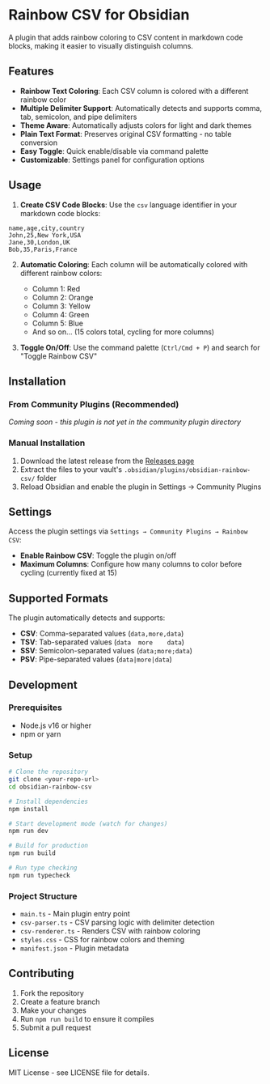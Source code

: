 # Rainbow CSV for Obsidian

A plugin that adds rainbow coloring to CSV content in markdown code blocks, making it easier to visually distinguish columns.

## Features

- **Rainbow Text Coloring**: Each CSV column is colored with a different rainbow color
- **Multiple Delimiter Support**: Automatically detects and supports comma, tab, semicolon, and pipe delimiters
- **Theme Aware**: Automatically adjusts colors for light and dark themes
- **Plain Text Format**: Preserves original CSV formatting - no table conversion
- **Easy Toggle**: Quick enable/disable via command palette
- **Customizable**: Settings panel for configuration options

## Usage

1. **Create CSV Code Blocks**: Use the `csv` language identifier in your markdown code blocks:

```csv
name,age,city,country
John,25,New York,USA
Jane,30,London,UK
Bob,35,Paris,France
```

2. **Automatic Coloring**: Each column will be automatically colored with different rainbow colors:
   - Column 1: Red
   - Column 2: Orange  
   - Column 3: Yellow
   - Column 4: Green
   - Column 5: Blue
   - And so on... (15 colors total, cycling for more columns)

3. **Toggle On/Off**: Use the command palette (`Ctrl/Cmd + P`) and search for "Toggle Rainbow CSV"

## Installation

### From Community Plugins (Recommended)
*Coming soon - this plugin is not yet in the community plugin directory*

### Manual Installation
1. Download the latest release from the [Releases page](../../releases)
2. Extract the files to your vault's `.obsidian/plugins/obsidian-rainbow-csv/` folder
3. Reload Obsidian and enable the plugin in Settings → Community Plugins

## Settings

Access the plugin settings via `Settings → Community Plugins → Rainbow CSV`:

- **Enable Rainbow CSV**: Toggle the plugin on/off
- **Maximum Columns**: Configure how many columns to color before cycling (currently fixed at 15)

## Supported Formats

The plugin automatically detects and supports:
- **CSV**: Comma-separated values (`data,more,data`)
- **TSV**: Tab-separated values (`data	more	data`)
- **SSV**: Semicolon-separated values (`data;more;data`) 
- **PSV**: Pipe-separated values (`data|more|data`)

## Development

### Prerequisites
- Node.js v16 or higher
- npm or yarn

### Setup
```bash
# Clone the repository
git clone <your-repo-url>
cd obsidian-rainbow-csv

# Install dependencies
npm install

# Start development mode (watch for changes)
npm run dev

# Build for production
npm run build

# Run type checking
npm run typecheck
```

### Project Structure
- `main.ts` - Main plugin entry point
- `csv-parser.ts` - CSV parsing logic with delimiter detection
- `csv-renderer.ts` - Renders CSV with rainbow coloring
- `styles.css` - CSS for rainbow colors and theming
- `manifest.json` - Plugin metadata

## Contributing

1. Fork the repository
2. Create a feature branch
3. Make your changes
4. Run `npm run build` to ensure it compiles
5. Submit a pull request

## License

MIT License - see LICENSE file for details.
